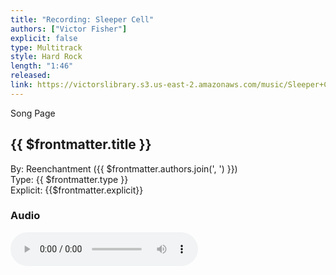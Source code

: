 ```yaml
---
title: "Recording: Sleeper Cell"
authors: ["Victor Fisher"]
explicit: false
type: Multitrack
style: Hard Rock
length: "1:46"
released:
link: https://victorslibrary.s3.us-east-2.amazonaws.com/music/Sleeper+Cell/Sleeper+Cell.mp3
---
```


<g-link to="/song/sleeper-cell">Song Page</g-link>

## {{ $frontmatter.title }}

By: <g-link to="/band/reenchantment">Reenchantment</g-link> ({{ $frontmatter.authors.join(', ') }})  
Type: {{ $frontmatter.type }}  
Explicit: {{$frontmatter.explicit}}

### Audio

<audio controls controlsList="nodownload">
  <source :src="$frontmatter.link" type="audio/mpeg">
Your browser does not support the audio element.
</audio>
